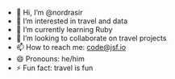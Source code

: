 - 👋 Hi, I’m @nordrasir
- 👀 I’m interested in travel and data
- 🌱 I’m currently learning Ruby
- 💞️ I’m looking to collaborate on travel projects
- 📫 How to reach me: code@jsf.io
- 😄 Pronouns: he/him
- ⚡ Fun fact: travel is fun

<!---
nordrasir/nordrasir is a ✨ special ✨ repository because its `README.md` (this file) appears on your GitHub profile.
You can click the Preview link to take a look at your changes.
--->

